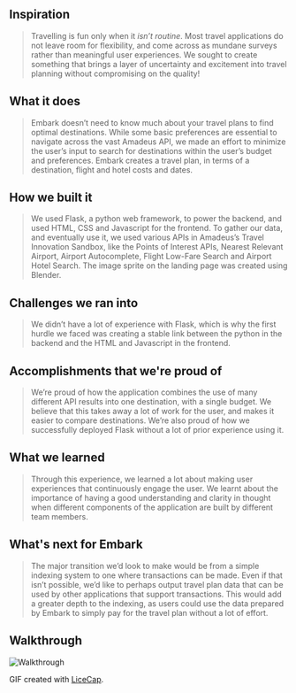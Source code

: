 ## Inspiration
>Travelling is fun only when it _isn’t routine_. Most travel applications do not leave room for flexibility, and come across as mundane surveys rather than meaningful user experiences. We sought to create something that brings a layer of uncertainty and excitement into travel planning without compromising on the quality!

## What it does
>Embark doesn’t need to know much about your travel plans to find optimal destinations. While some basic preferences are essential to navigate across the vast Amadeus API, we made an effort to minimize the user’s input to search for destinations within the user’s budget and preferences. Embark creates a travel plan, in terms of a destination, flight and hotel costs and dates. 

## How we built it
>We used Flask, a python web framework, to power the backend, and used HTML, CSS and Javascript for the frontend. To gather our data, and eventually use it, we used various APIs in Amadeus’s Travel Innovation Sandbox, like the Points of Interest APIs, Nearest Relevant Airport, Airport Autocomplete, Flight Low-Fare Search and Airport Hotel Search. The image sprite on the landing page was created using Blender. 

## Challenges we ran into
>We didn’t have a lot of experience with Flask, which is why the first hurdle we faced was creating a stable link between the python in the backend and the HTML and Javascript in the frontend. 

## Accomplishments that we're proud of
>We’re proud of how the application combines the use of many different API results into one destination, with a single budget. We believe that this takes away a lot of work for the user, and makes it easier to compare destinations. We’re also proud of how we successfully deployed Flask without a lot of prior experience using it. 

## What we learned
>Through this experience, we learned a lot about making user experiences that continuously engage the user. We learnt about the importance of having a good understanding and clarity in thought when different components of the application are built by different team members.

## What's next for Embark
>The major transition we’d look to make would be from a simple indexing system to one where transactions can be made. Even if that isn’t possible, we’d like to perhaps output travel plan data that can be used by other applications that support transactions. This would add a greater depth to the indexing, as users could use the data prepared by Embark to simply pay for the travel plan without a lot of effort.

## Walkthrough

<img src = 'http://i.imgur.com/8GgiE3w.gif' title = 'Walkthrough' width='' alt='Walkthrough' />

GIF created with [LiceCap](http://www.cockos.com/licecap/).


